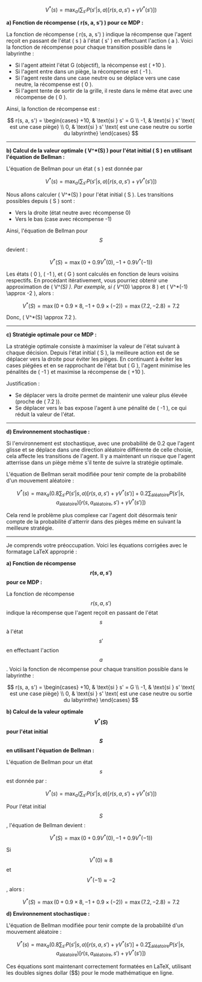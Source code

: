 $$
V^*(s) = \max_a \left( \sum_{s'} P(s' | s, a) \left[ r(s, a, s') + \gamma V^*(s') \right] \right)
$$



**a) Fonction de récompense \( r(s, a, s') \) pour ce MDP :**

La fonction de récompense \( r(s, a, s') \) indique la récompense que l'agent reçoit en passant de l'état \( s \) à l'état \( s' \) en effectuant l'action \( a \). Voici la fonction de récompense pour chaque transition possible dans le labyrinthe :

- Si l'agent atteint l'état G (objectif), la récompense est \( +10 \).
- Si l'agent entre dans un piège, la récompense est \( -1 \).
- Si l'agent reste dans une case neutre ou se déplace vers une case neutre, la récompense est \( 0 \).
- Si l'agent tente de sortir de la grille, il reste dans le même état avec une récompense de \( 0 \).

Ainsi, la fonction de récompense est :

$$
r(s, a, s') = \begin{cases} 
+10, & \text{si } s' = G \\
-1, & \text{si } s' \text{ est une case piège} \\
0, & \text{si } s' \text{ est une case neutre ou sortie du labyrinthe}
\end{cases}
$$

---

**b) Calcul de la valeur optimale \( V^*(S) \) pour l'état initial \( S \) en utilisant l'équation de Bellman :**

L'équation de Bellman pour un état \( s \) est donnée par

$$
V^*(s) = \max_a \left( \sum_{s'} P(s' | s, a) \left[ r(s, a, s') + \gamma V^*(s') \right] \right)
$$

Nous allons calculer \( V^*(S) \) pour l'état initial \( S \). Les transitions possibles depuis \( S \) sont :

- Vers la droite (état neutre avec récompense 0)
- Vers le bas (case avec récompense -1)

Ainsi, l'équation de Bellman pour $$S$$ devient :

$$
V^*(S) = \max \left( 0 + 0.9 V^*(0), -1 + 0.9 V^*(-1) \right)
$$

Les états \( 0 \), \( -1 \), et \( G \) sont calculés en fonction de leurs voisins respectifs. En procédant itérativement, vous pourriez obtenir une approximation de \( V^*(S) \). Par exemple, si \( V^*(0) \approx 8 \) et \( V^*(-1) \approx -2 \), alors :

$$
V^*(S) = \max \left( 0 + 0.9 \times 8, -1 + 0.9 \times (-2) \right) = \max(7.2, -2.8) = 7.2
$$

Donc, \( V^*(S) \approx 7.2 \).

---

**c) Stratégie optimale pour ce MDP :**

La stratégie optimale consiste à maximiser la valeur de l'état suivant à chaque décision. Depuis l'état initial \( S \), la meilleure action est de se déplacer vers la droite pour éviter les pièges. En continuant à éviter les cases piégées et en se rapprochant de l'état but \( G \), l'agent minimise les pénalités de \( -1 \) et maximise la récompense de \( +10 \).

Justification :
- Se déplacer vers la droite permet de maintenir une valeur plus élevée (proche de \( 7.2 \)).
- Se déplacer vers le bas expose l'agent à une pénalité de \( -1 \), ce qui réduit la valeur de l'état.

---

**d) Environnement stochastique :**

Si l'environnement est stochastique, avec une probabilité de 0.2 que l'agent glisse et se déplace dans une direction aléatoire différente de celle choisie, cela affecte les transitions de l'agent. Il y a maintenant un risque que l'agent atterrisse dans un piège même s'il tente de suivre la stratégie optimale.

L'équation de Bellman serait modifiée pour tenir compte de la probabilité d'un mouvement aléatoire :

$$
V^*(s) = \max_a \left( 0.8 \sum_{s'} P(s' | s, a) \left[ r(s, a, s') + \gamma V^*(s') \right] + 0.2 \sum_{\text{aléatoire}} P(s' | s, a_{\text{aléatoire}}) \left[ r(s, a_{\text{aléatoire}}, s') + \gamma V^*(s') \right] \right)
$$

Cela rend le problème plus complexe car l'agent doit désormais tenir compte de la probabilité d'atterrir dans des pièges même en suivant la meilleure stratégie.


-----------




Je comprends votre préoccupation. Voici les équations corrigées avec le formatage LaTeX approprié :

**a) Fonction de récompense $$r(s, a, s')$$ pour ce MDP :**

La fonction de récompense $$r(s, a, s')$$ indique la récompense que l'agent reçoit en passant de l'état $$s$$ à l'état $$s'$$ en effectuant l'action $$a$$. Voici la fonction de récompense pour chaque transition possible dans le labyrinthe :

$$
r(s, a, s') = \begin{cases} 
+10, & \text{si } s' = G \\
-1, & \text{si } s' \text{ est une case piège} \\
0, & \text{si } s' \text{ est une case neutre ou sortie du labyrinthe}
\end{cases}
$$

**b) Calcul de la valeur optimale $$V^*(S)$$ pour l'état initial $$S$$ en utilisant l'équation de Bellman :**

L'équation de Bellman pour un état $$s$$ est donnée par :

$$
V^*(s) = \max_a \left( \sum_{s'} P(s' | s, a) \left[ r(s, a, s') + \gamma V^*(s') \right] \right)
$$

Pour l'état initial $$S$$, l'équation de Bellman devient :

$$
V^*(S) = \max \left( 0 + 0.9 V^*(0), -1 + 0.9 V^*(-1) \right)
$$

Si $$V^*(0) \approx 8$$ et $$V^*(-1) \approx -2$$, alors :

$$
V^*(S) = \max \left( 0 + 0.9 \times 8, -1 + 0.9 \times (-2) \right) = \max(7.2, -2.8) = 7.2
$$

**d) Environnement stochastique :**

L'équation de Bellman modifiée pour tenir compte de la probabilité d'un mouvement aléatoire :

$$
V^*(s) = \max_a \left( 0.8 \sum_{s'} P(s' | s, a) \left[ r(s, a, s') + \gamma V^*(s') \right] + 0.2 \sum_{\text{aléatoire}} P(s' | s, a_{\text{aléatoire}}) \left[ r(s, a_{\text{aléatoire}}, s') + \gamma V^*(s') \right] \right)
$$

Ces équations sont maintenant correctement formatées en LaTeX, utilisant les doubles signes dollar ($$) pour le mode mathématique en ligne.
